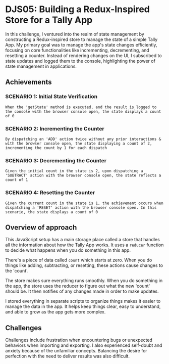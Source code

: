 # DJS05: Building a Redux-Inspired Store for a Tally App

In this challenge, I ventured into the realm of state management by constructing a Redux-inspired store to manage the state of a simple Tally App. My primary goal was to manage the app's state changes efficiently, focusing on core functionalities like incrementing, decrementing, and resetting a counter. Instead of rendering changes on the UI, I subscribed to state updates and logged them to the console, highlighting the power of state management in applications.

## Achievements

### SCENARIO 1: Initial State Verification
`
When the 'getState' method is executed, and the result is logged to the console with the browser console open, the state displays a count of 0
`

### SCENARIO 2: Incrementing the Counter
`
By dispatching an 'ADD' action twice without any prior interactions & with the browser console open, the state displaying a count of 2, incrementing the count by 1 for each dispatch
`

### SCENARIO 3: Decrementing the Counter
`
Given the initial count in the state is 2, upon dispatching a 'SUBTRACT' action with the browser console open, the state reflects a count of 1
`

### SCENARIO 4: Resetting the Counter
`
Given the current count in the state is 1, the achievement occurs when dispatching a 'RESET' action with the browser console open. In this scenario, the state displays a count of 0
`

## Overview of approach

This JavaScript setup has a main storage place called a store that handles all the information about how the Tally App works. It uses a `reducer` function to decide what happens when you do something in this app.

There's a piece of data called `count` which starts at zero. When you do things like adding, subtracting, or resetting, these actions cause changes to the 'count'.

The store makes sure everything runs smoothly. When you do something in the app, the store uses the reducer to figure out what the new 'count' should be. It then notifies of any changes made in order to make updates. 

I stored everything in separate scripts to organize things makes it easier to manage the data in the app. It helps keep things clear, easy to understand, and able to grow as the app gets more complex.

## Challenges

Challenges include frustration when encountering bugs or unexpected behaviors when importing and exporting. I also experienced self-doubt and anxiety because of the unfamiliar concepts. Balancing the desire for perfection with the need to deliver results was also difficult.

